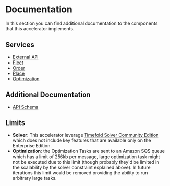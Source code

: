 # Documentation

In this section you can find additional documentation to the components that this accelerator implements.

## Services

- [External API](./services/external-api/README.md)
- [Fleet](./services/fleet/README.md)
- [Order](./services/order/README.md)
- [Place](./services/place/README.md)
- [Optimization](./services/optimization/README.md)

## Additional Documentation

- [API Schema](./api/index.html)

## Limits

- **Solver**: This accelerator leverage [Timefold Solver Community Edition](https://github.com/TimefoldAI/timefold-solver) which does not include key features that are available only on the Enterprise Edition.
- **Optimization**: the Optimization Tasks are sent to an Amazon SQS queue which has a limit of 256kb per message, large optimization task might not be executed due to this limit (though probably they'd be limited in the scalability by the solver constraint esplained above). In future iterations this limit would be removed providing the ability to run arbitrary large tasks.
